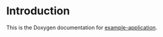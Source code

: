# Introduction

This is the Doxygen documentation for [example-application].

[example-application]: https://github.com/zephyrproject-rtos/example-application

